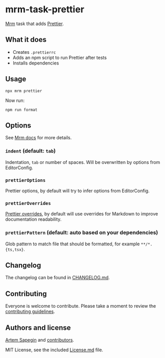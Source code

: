 <!-- Prettier -->

# mrm-task-prettier

[Mrm](https://github.com/sapegin/mrm) task that adds [Prettier](https://prettier.io/).

## What it does

- Creates `.prettierrc`
- Adds an npm script to run Prettier after tests
- Installs dependencies

## Usage

```
npx mrm prettier
```

Now run:

```
npm run format
```

## Options

See [Mrm docs](../../docs/Getting_started.md) for more details.

### `indent` (default: `tab`)

Indentation, `tab` or number of spaces. Will be overwritten by options from EditorConfig.

### `prettierOptions`

Prettier options, by default will try to infer options from EditorConfig.

### `prettierOverrides`

[Prettier overrides](https://prettier.io/docs/en/configuration.html#configuration-overrides), by default will use overrides for Markdown to improve documentation readability.

### `prettierPattern` (default: auto based on your dependencies)

Glob pattern to match file that should be formatted, for example `**/*.{ts,tsx}`.

## Changelog

The changelog can be found in [CHANGELOG.md](CHANGELOG.md).

## Contributing

Everyone is welcome to contribute. Please take a moment to review the [contributing guidelines](../../Contributing.md).

## Authors and license

[Artem Sapegin](https://sapegin.me) and [contributors](https://github.com/sapegin/mrm/graphs/contributors).

MIT License, see the included [License.md](License.md) file.
